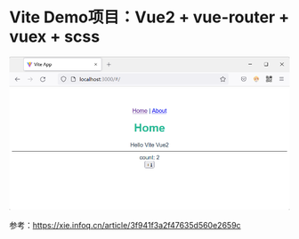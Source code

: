 # Vite Demo项目：Vue2 + vue-router + vuex + scss

![img](./pic.png)

参考：https://xie.infoq.cn/article/3f941f3a2f47635d560e2659c